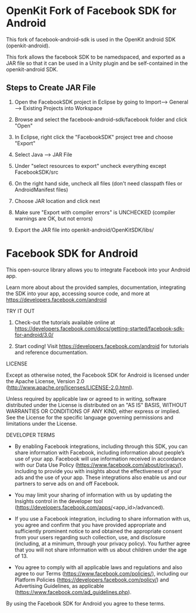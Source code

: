 OpenKit Fork of Facebook SDK for Android
=======================================

This fork of facebook-android-sdk is used in the OpenKit android SDK (openkit-android).

This fork allows the facebook SDK to be namedspaced, and exported as a JAR file so that it can be used in a Unity plugin and be self-contained in the openkit-android SDK. 

Steps to Create JAR File
------------------------

1) Open the FacebookSDK project in Eclipse by going to Import--> General --> Existing Projects into Workspace

2) Browse and select the facebook-android-sdk/facebook folder and click "Open"

3) In Eclipse, right click the "FacebookSDK" project tree and choose "Export"

4) Select Java --> JAR File

5) Under "select resources to export" uncheck everything except FacebookSDK/src

6) On the right hand side, uncheck all files (don't need classpath files or AndroidManifest files)

7) Choose JAR location and click next

8) Make sure "Export with compiler errors" is UNCHECKED (compiler warnings are OK, but not errors)

9) Export the JAR file into openkit-android/OpenKitSDK/libs/ 

Facebook SDK for Android
========================

This open-source library allows you to integrate Facebook into your Android app.

Learn more about about the provided samples, documentation, integrating the SDK into your app, accessing source code, and more at https://developers.facebook.com/android

TRY IT OUT

1. Check-out the tutorials available online at https://developers.facebook.com/docs/getting-started/facebook-sdk-for-android/3.0/

2. Start coding! Visit https://developers.facebook.com/android for tutorials and reference documentation.

LICENSE

Except as otherwise noted, the Facebook SDK for Android is licensed under the Apache License, Version 2.0 (http://www.apache.org/licenses/LICENSE-2.0.html).

Unless required by applicable law or agreed to in writing, software distributed under the License is distributed on an "AS IS" BASIS, WITHOUT WARRANTIES OR CONDITIONS OF ANY KIND, either express or implied.  See the License for the specific language governing permissions and limitations under the License.

DEVELOPER TERMS

- By enabling Facebook integrations, including through this SDK, you can share information with Facebook, including information about people’s use of your app. Facebook will use information received in accordance with our Data Use Policy (https://www.facebook.com/about/privacy/), including to provide you with insights about the effectiveness of your ads and the use of your app.  These integrations also enable us and our partners to serve ads on and off Facebook.

- You may limit your sharing of information with us by updating the Insights control in the developer tool (https://developers.facebook.com/apps/<app_id>/advanced).

- If you use a Facebook integration, including to share information with us, you agree and confirm that you have provided appropriate and sufficiently prominent notice to and obtained the appropriate consent from your users regarding such collection, use, and disclosure (including, at a minimum, through your privacy policy). You further agree that you will not share information with us about children under the age of 13.

- You agree to comply with all applicable laws and regulations and also agree to our Terms (https://www.facebook.com/policies/), including our Platform Policies (https://developers.facebook.com/policy/) and Advertising Guidelines, as applicable (https://www.facebook.com/ad_guidelines.php).

By using the Facebook SDK for Android you agree to these terms.
